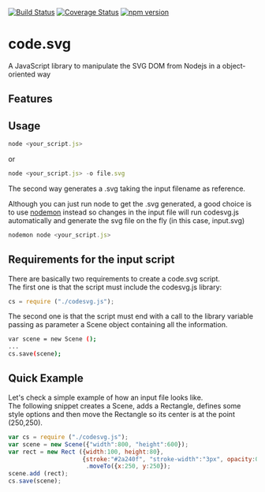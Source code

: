 [![Build Status](https://travis-ci.org/rubenafo/code.svg.svg?branch=master)](https://travis-ci.org/rubenafo/code.svg)
[![Coverage Status](https://coveralls.io/repos/github/rubenafo/code.svg/badge.svg?branch=master)](https://coveralls.io/github/rubenafo/code.svg?branch=master)
[![npm version](https://badge.fury.io/js/code.svg.svg)](https://badge.fury.io/js/code.svg)

# code.svg
A JavaScript library to manipulate the SVG DOM from Nodejs in a object-oriented way

## Features


## Usage 

```javascript
node <your_script.js>
```
or
```javascript
node <your_script.js> -o file.svg
```
The second way generates a .svg taking the input filename as reference.

Although you can just run node to get the .svg generated, a good choice is to use [nodemon](https://github.com/remy/nodemon) instead so changes in the input file will run codesvg.js automatically and generate the svg file on the fly (in this case, input.svg)

```javascript
nodemon node <your_script.js>
```

## Requirements for the input script

There are basically two requirements to create a code.svg script.   
The first one is that the script must include the codesvg.js library:

```javascript
cs = require ("./codesvg.js");
```

The second one is that the script must end with a call to the library variable passing as parameter a Scene object containing all the information.
```bash
var scene = new Scene ();
...
cs.save(scene);
```

## Quick Example

Let's check a simple example of how an input file looks like.   
The following snippet creates a Scene, adds a Rectangle, defines some style options and then move the Rectangle so its center
is at the point (250,250).

```javascript
var cs = require ("./codesvg.js");
var scene = new Scene({"width":800, "height":600});
var rect = new Rect ({width:100, height:80},
                     {stroke:"#2a240f", "stroke-width":"3px", opacity:0.6})
                      .moveTo({x:250, y:250});
scene.add (rect);
cs.save(scene);
```
